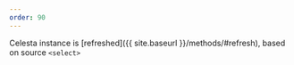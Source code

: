 ```yaml
---
order: 90
---
```

Celesta instance is [refreshed]({{ site.baseurl }}/methods/#refresh), based on source `<select>`
